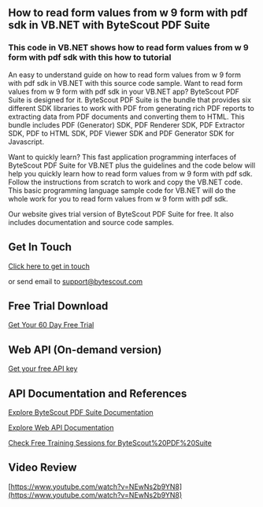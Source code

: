## How to read form values from w 9 form with pdf sdk in VB.NET with ByteScout PDF Suite

### This code in VB.NET shows how to read form values from w 9 form with pdf sdk with this how to tutorial

An easy to understand guide on how to read form values from w 9 form with pdf sdk in VB.NET with this source code sample. Want to read form values from w 9 form with pdf sdk in your VB.NET app? ByteScout PDF Suite is designed for it. ByteScout PDF Suite is the bundle that provides six different SDK libraries to work with PDF from generating rich PDF reports to extracting data from PDF documents and converting them to HTML. This bundle includes PDF (Generator) SDK, PDF Renderer SDK, PDF Extractor SDK, PDF to HTML SDK, PDF Viewer SDK and PDF Generator SDK for Javascript.

Want to quickly learn? This fast application programming interfaces of ByteScout PDF Suite for VB.NET plus the guidelines and the code below will help you quickly learn how to read form values from w 9 form with pdf sdk. Follow the instructions from scratch to work and copy the VB.NET code. This basic programming language sample code for VB.NET will do the whole work for you to read form values from w 9 form with pdf sdk.

Our website gives trial version of ByteScout PDF Suite for free. It also includes documentation and source code samples.

## Get In Touch

[Click here to get in touch](https://bytescout.zendesk.com/hc/en-us/requests/new?subject=ByteScout%20PDF%20Suite%20Question)

or send email to [support@bytescout.com](mailto:support@bytescout.com?subject=ByteScout%20PDF%20Suite%20Question) 

## Free Trial Download

[Get Your 60 Day Free Trial](https://bytescout.com/download/web-installer?utm_source=github-readme)

## Web API (On-demand version)

[Get your free API key](https://pdf.co/documentation/api?utm_source=github-readme)

## API Documentation and References

[Explore ByteScout PDF Suite Documentation](https://bytescout.com/documentation/index.html?utm_source=github-readme)

[Explore Web API Documentation](https://pdf.co/documentation/api?utm_source=github-readme)

[Check Free Training Sessions for ByteScout%20PDF%20Suite](https://academy.bytescout.com/)

## Video Review

[https://www.youtube.com/watch?v=NEwNs2b9YN8](https://www.youtube.com/watch?v=NEwNs2b9YN8)